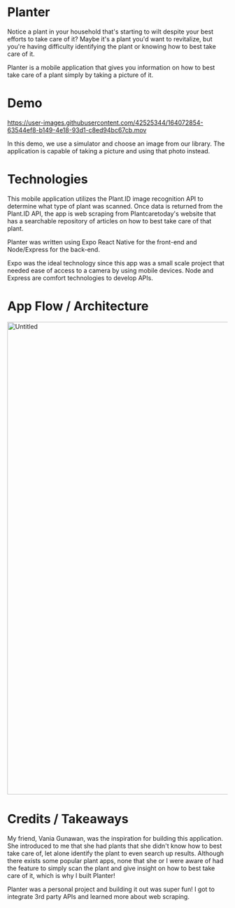 # Planter

Notice a plant in your household that's starting to wilt despite your best efforts to take care of it? Maybe it's a plant you'd want to revitalize, but you're having difficulty identifying the plant or knowing how to best take care of it. 

Planter is a mobile application that gives you information on how to best take care of a plant simply by taking a picture of it.

# Demo

https://user-images.githubusercontent.com/42525344/164072854-63544ef8-b149-4e18-93d1-c8ed94bc67cb.mov

In this demo, we use a simulator and choose an image from our library. The application is capable of taking a picture and using that photo instead.

# Technologies

This mobile application utilizes the Plant.ID image recognition API to determine what type of plant was scanned. Once data is returned from the Plant.ID API, the app is web scraping from Plantcaretoday's website that has a searchable repository of articles on how to best take care of that plant.

Planter was written using Expo React Native for the front-end and Node/Express for the back-end.

Expo was the ideal technology since this app was a small scale project that needed ease of access to a camera by using mobile devices. Node and Express are comfort technologies to develop APIs.

# App Flow / Architecture

<img width="1080" alt="Untitled" src="https://user-images.githubusercontent.com/42525344/164076864-5b9547f6-f2c1-4ec9-a0fa-15327f035ffa.png">

# Credits / Takeaways

My friend, Vania Gunawan, was the inspiration for building this application. She introduced to me that she had plants that she didn't know how to best take care of, let alone identify the plant to even search up results. Although there exists some popular plant apps, none that she or I were aware of had the feature to simply scan the plant and give insight on how to best take care of it, which is why I built Planter!

Planter was a personal project and building it out was super fun! I got to integrate 3rd party APIs and learned more about web scraping.
